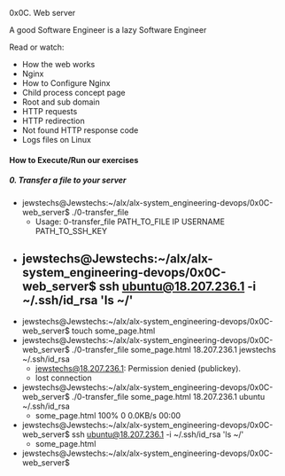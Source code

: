 0x0C. Web server

A good Software Engineer is a lazy Software Engineer

Read or watch:
- How the web works
- Nginx
- How to Configure Nginx
- Child process concept page
- Root and sub domain
- HTTP requests
- HTTP redirection
- Not found HTTP response code
- Logs files on Linux

#### How to Execute/Run our exercises
##### 0. Transfer a file to your server
- jewstechs@Jewstechs:~/alx/alx-system_engineering-devops/0x0C-web_server$ ./0-transfer_file
    - Usage: 0-transfer_file PATH_TO_FILE IP USERNAME PATH_TO_SSH_KEY
- jewstechs@Jewstechs:~/alx/alx-system_engineering-devops/0x0C-web_server$ ssh ubuntu@18.207.236.1 -i ~/.ssh/id_rsa 'ls ~/'
    -   
- jewstechs@Jewstechs:~/alx/alx-system_engineering-devops/0x0C-web_server$ touch some_page.html
- jewstechs@Jewstechs:~/alx/alx-system_engineering-devops/0x0C-web_server$ ./0-transfer_file some_page.html 18.207.236.1 jewstechs ~/.ssh/id_rsa
    - jewstechs@18.207.236.1: Permission denied (publickey).
    - lost connection
- jewstechs@Jewstechs:~/alx/alx-system_engineering-devops/0x0C-web_server$ ./0-transfer_file some_page.html 18.207.236.1 ubuntu ~/.ssh/id_rsa
    - some_page.html                                                                                  100%    0     0.0KB/s   00:00    
- jewstechs@Jewstechs:~/alx/alx-system_engineering-devops/0x0C-web_server$ ssh ubuntu@18.207.236.1 -i ~/.ssh/id_rsa 'ls ~/'
    - some_page.html
- jewstechs@Jewstechs:~/alx/alx-system_engineering-devops/0x0C-web_server$
